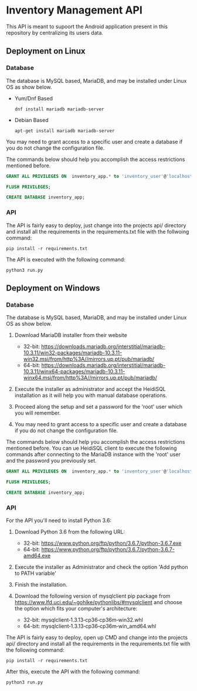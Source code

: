 # Inventory Management API

This API is meant to supoort the Android application present in this repository by centralizing its users data.

## Deployment on Linux

### Database

The database is MySQL based, MariaDB, and may be installed under Linux OS as show below.

* Yum/Dnf Based

    ```shell
    dnf install mariadb mariadb-server
    ```

* Debian Based

    ```shell
    apt-get install mariadb mariadb-server
    ```

You may need to grant access to a specific user and create a database if you do not change the configuration file.

The commands below should help you accomplish the access restrictions mentioned before.

```sql
GRANT ALL PRIVILEGES ON  inventory_app.* to 'inventory_user'@'localhost' IDENTIFIED BY 'inventory_pass' WITH GRANT OPTION;

FLUSH PRIVILEGES;

CREATE DATABASE inventory_app;
```

### API

The API is fairly easy to deploy, just change into the projects api/ directory and install all the requirements in the requirements.txt file with the follwoing command:

```shell
pip install -r requirements.txt
```

The API is executed with the following command:

```shell
python3 run.py
```

## Deployment on Windows

### Database

The database is MySQL based, MariaDB, and may be installed under Linux OS as show below.

1) Download MariaDB installer from their website
    * 32-bit: <https://downloads.mariadb.org/interstitial/mariadb-10.3.11/win32-packages/mariadb-10.3.11-win32.msi/from/http%3A//mirrors.up.pt/pub/mariadb/>
    * 64-bit: <https://downloads.mariadb.org/interstitial/mariadb-10.3.11/winx64-packages/mariadb-10.3.11-winx64.msi/from/http%3A//mirrors.up.pt/pub/mariadb/>

2) Execute the installer as administrator and accept the HeidiSQL installation as it will help you with manual database operations.

3) Proceed along the setup and set a password for the 'root' user which you will remember.

4) You may need to grant access to a specific user and create a database if you do not change the configuration file.

The commands below should help you accomplish the access restrictions mentioned before. You can ue HeidiSQL client to execute the following commands after connecting to the MariaDB instance with the 'root' user and the password you previously set.

```sql
GRANT ALL PRIVILEGES ON  inventory_app.* to 'inventory_user'@'localhost' IDENTIFIED BY 'inventory_pass' WITH GRANT OPTION;

FLUSH PRIVILEGES;

CREATE DATABASE inventory_app;
```

### API

For the API you'll need to install Python 3.6:

1) Download Python 3.6 from the following URL:
    * 32-bit: <https://www.python.org/ftp/python/3.6.7/python-3.6.7.exe>
    * 64-bit: <https://www.python.org/ftp/python/3.6.7/python-3.6.7-amd64.exe>

2) Execute the installer as Administrator and check the option 'Add python to PATH variable'

3) Finish the installation.

4) Download the following version of mysqlclient pip package from <https://www.lfd.uci.edu/~gohlke/pythonlibs/#mysqlclient> and choose the option which fits your computer's architecture:
    * 32-bit: mysqlclient‑1.3.13‑cp36‑cp36m‑win32.whl
    * 64-bit: mysqlclient‑1.3.13‑cp36‑cp36m‑win_amd64.whl

The API is fairly easy to deploy, open up CMD and change into the projects api/ directory and install all the requirements in the requirements.txt file with the following command:

```shell
pip install -r requirements.txt
```

After this, execute the API with the following command:

```shell
python3 run.py
```